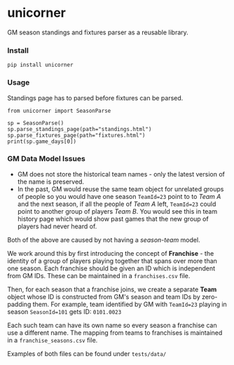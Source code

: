 # unicorner

GM season standings and fixtures parser as a reusable library.

### Install

    pip install unicorner

### Usage

Standings page has to parsed before fixtures can be parsed.

    from unicorner import SeasonParse
    
    sp = SeasonParse()
    sp.parse_standings_page(path="standings.html")
    sp.parse_fixtures_page(path="fixtures.html")
    print(sp.game_days[0])

### GM Data Model Issues

* GM does not store the historical team names - only the latest version of the name is preserved.
* In the past, GM would reuse the same team object for unrelated groups of people so you would
  have one season `TeamId=23` point to to *Team A* and the next season, if all the people of *Team A* left,
  `TeamId=23` could point to another group of players *Team B*. You would see this in team history page
  which would show past games that the new group of players had never heard of.

Both of the above are caused by not having a *season-team* model.

We work around this by first introducing
the concept of **Franchise** - the identity of a group of players playing together that spans over
more than one season. Each franchise should be given an ID which is independent from GM IDs.
These can be maintained in a `franchises.csv` file.

Then, for each season that a franchise joins, we create a separate **Team** object whose ID is constructed
from GM's season and team IDs by zero-padding them. For example, team identified by GM with `TeamId=23`
playing in season `SeasonId=101` gets ID: `0101.0023`

Each such team can have its own name so every season a franchise can use a different name. The mapping
from teams to franchises is maintained in a `franchise_seasons.csv` file.

Examples of both files can be found under `tests/data/`
